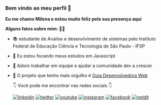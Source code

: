 ### Bem vindo ao meu perfil 🖖
**Eu me chamo Milena e estou muito feliz pela sua presença aqui**

**Alguns fatos sobre mim: 🙋🏻**


- 📚  estudante de Analise e desenvlvimento de sistemas pelo Instituto Federal de Educação Ciência e Tecnologia de São Paulo - IFSP 
- 🦏 Eu estou focando meus estudos em Javascript  
- 🤝 Adoro trabalhar em equipe e ajudar a comunidade dev a crescer 
- 🥰 O projeto que tenho mais orgulho é [Guia Desenvolvedora Web](https://github.com/MilenaCarecho/GuiaDesenvolvedoraWeb) 


  👇   Você pode me encontrar nas redes sociais 👇
 
 
   [![linkedin](https://user-images.githubusercontent.com/37448340/87230217-d1223200-c384-11ea-83c1-27175c5f45b2.png)](https://www.linkedin.com/in/milena-carecho-24b1ba142/)
   [![twitter](https://user-images.githubusercontent.com/37448340/87230267-22322600-c385-11ea-8d5d-8e31a97ae426.png)](https://twitter.com/MilenaCarecho)
   [![youtube](https://user-images.githubusercontent.com/37448340/87230282-40982180-c385-11ea-9ee5-016c580d85a9.png)](https://www.youtube.com/user/mimicarecho/featured?disable_polymer=1)
   [![instagram](https://user-images.githubusercontent.com/37448340/87230335-d338c080-c385-11ea-9c93-f9ca16e95096.png)](https://www.instagram.com/milenacarecho/?hl=pt-br)
   [![facebook](https://user-images.githubusercontent.com/37448340/87230340-e186dc80-c385-11ea-966c-de4f1911bbc5.png)](https://www.facebook.com/milena.carecho)
   [![reddit](https://user-images.githubusercontent.com/37448340/87230346-eea3cb80-c385-11ea-9f3b-10d9c53dc56d.png)](https://www.reddit.com/user/mcb3003/)
